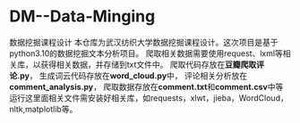 # DM--Data-Minging
数据挖掘课程设计
本仓库为武汉纺织大学数据挖掘课程设计。这次项目是基于python3.10的数据挖掘文本分析项目。
爬取相关数据需要使用request、lxml等相关库，以获得相关数据，并存储到txt文件中。
爬取代码存放在**豆瓣爬取评论.py**，
生成词云代码存放在**word_cloud.py**中，
评论相关分析放在**comment_analysis.py**，
爬取数据存放在**comment.txt**和**comment.csv**中等
运行这里面相关文件需安装好相关库，如requests，xlwt，jieba，WordCloud，nltk,matplotlib等。
